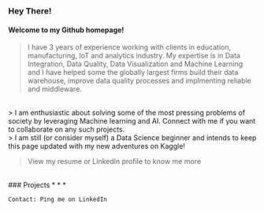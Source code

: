 
<br><br>

### Hey There!
#### Welcome to my Github homepage!
> I have 3 years of experience working with clients in education, manufacturing, IoT and analytics industry. My expertise is in Data Integration, Data Quality, Data Visualization and Machine Learning and I have helped some the globally largest firms build their data warehouse, improve data quality processes and implmenting reliable and middleware.
<br>
> I am enthusiastic about solving some of the most pressing problems of society by leveraging Machine learning and AI. Connect with me if you want to collaborate on any such projects.
<br>
> I am still (or consider myself) a Data Science beginner and intends to keep this page updated with my new adventures on Kaggle!

> View my resume or LinkedIn profile to know me more

<br>
### Projects
* * *


```
Contact: Ping me on LinkedIn
```
